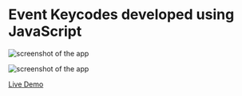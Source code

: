 # Event Keycodes developed using JavaScript
 
![screenshot of the app](https://raw.githubusercontent.com/praveenorugantitech/praveenorugantitech-javascript/master/0_Projects/praveenorugantitech-event-keycodes/screenshot.PNG "Event Keycodes")

![screenshot of the app](https://raw.githubusercontent.com/praveenorugantitech/praveenorugantitech-javascript/master/0_Projects/praveenorugantitech-event-keycodes/screenshot1.PNG "Event Keycodes")


[Live Demo](https://praveenorugantitech.github.io/praveenorugantitech-javascript/0_Projects/praveenorugantitech-event-keycodes/Demo)


